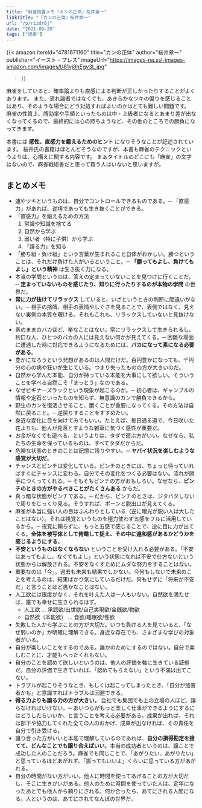 ```yaml
---
title: "麻雀読書メモ『カンの正体』桜井章一"
linkTitle: "『カンの正体』桜井章一"
url: "/p/rizdr6j"
date: "2021-09-28"
tags: ["読書"]
---
```


{{< amazon
  itemId="4781671160"
  title="カンの正体"
  author="桜井章一"
  publisher="イースト・プレス"
  imageUrl="https://images-na.ssl-images-amazon.com/images/I/81vj8hEgy3L.jpg"
>}}

麻雀をしていると、確率論よりも直感による判断が正しかったりすることがよくあります。
また、流れ論者ではなくても、あきらかなツキの偏りを感じることはあり、そのような場合にどう対処すればよいのかはとても難しい問題です。
麻雀の性質上、牌効率や手順といったものは中・上級者になるとあまり差が出なくなってくるので、最終的には心の持ちようなど、その他のところでの勝負になってきます。

本書には __感性、直感力を鍛えるためのヒント__ になりそうなことが記述されています。
桜井氏の書籍はほとんどそうなのですが、本書も麻雀のテクニックというよりは、心構えに関する内容です。
まぁタイトルのどこにも「麻雀」の文字はないので、麻雀戦術書だと思って買う人はいないと思いますが。

## まとめメモ

- 運やツキというものは、自分でコントロールできるものである。─ 「直感力」があれば、逆境であっても生き抜くことができる。
- 「直感力」を鍛えるための方法
  1. 常識や知識を捨てる
  1. 自然から学ぶ
  1. 弱い者（特に子供）から学ぶ
  1. 「譲る力」を知る
- 「勝ち組・負け組」という言葉が生まれること自体がおかしい。勝つということは、それだけ負けた人がいるということ。─ **「勝ってもよし、負けてもよし」という精神** は生き抜く力になる。
- 本当の学問というのは、答えの定まっていないことを見つけに行くことだ。─ **定まっていないものを感じたり、知りに行ったりするのが本物の学問** の世界だ。
- **常に力が抜けてリラックス** していると、いざというときの判断に間違いがない。─ 相手の捨牌、相手の表情やしぐさを見ることで、表側ではなく、見えない裏側の本質を覗ける。それもこれも、リラックスしていないと見抜けない。
- 素のままのバカほど、楽なことはない。常にリラックスして生きられるし、利口な人、ひとつのバカの人には見えない何かが見えてくる。─ 困難な場面に遭遇した時に対応できるようになるためには、**バカになって素になる必要がある**。
- 豊かになろうという発想があるのは人間だけだ。百円豊かになっても、千円分の心の病や狂いが生じている。つまり失ったものの方が大きいのだ。
- 自然から学んだ本能、自分が持っている本能を大事にして欲しい。そういうことを学べる自然こそ「まっとう」なのである。
- なぜビギナーズラックという現象が起こるのか。─ 初心者は、ギャンブルの情報や定石といったものを知らず、無意識のカンで勝負できるから。
- 野生のカンを復活させること、磨くことが重要になってくる。その方法は自然に戻ること。─ 逆戻りすることをすすめたい。
- 身近な変化に目を向けてみてもいい。たとえば、毎日通る道で、今日咲いた花よりも、他人が見落とすような雑草に気づく感性が重要だ。
- お金がなくても遊べる、というよりは、タダで遊ぶ方がいい。なぜなら、私たちの生命を保っているものは、すべてタダだからだ。
- 危険な状態のときのことは記憶に残りやすい。─ **ヤバイ状況を楽しむような感覚が大切だ**。
- チャンスとピンチは変化している。ピンチのときには、ちょっと待っていればすぐにチャンスに変わる。自分でその変化をつくる必要はない。流れが勝手につくってくれる。─ そもそもピンチの方がおもしろい。なぜなら、**ピンチのときの方がやるべきことがたくさんある** からだ。
- 真っ暗な状態がピンチである。─ だから、ピンチのときは、ジタバタしないで周りをじっくり見る。そうすれば、ポーンと脱出口が見えてくる。
- 麻雀が本当に強い人の目はふんわりとしている（逆に眼光が鋭い人は大したことはない）。それは視覚というものを極力使わず五感をフルに活用しているから。─ 視覚に頼らずに、もっと五感で感じることで、逆に目に力が出てくる。**全体を被写体として俯瞰して捉え、その中に違和感があるかどうかを感じるようにする**。
- **不安というものはなくならない** ということを受け入れる必要がある。「不安はあってもよし、なくてもよし」という状態になれば不安で仕方ないという状態からは解放される。不安をなくすためにムダな努力をすることはない。
- 重要なのは「今」。過去も未来も結果でしかない。今何もしないで未来のことを考えるのは、結果ばかり気にしているだけだ。何もせずに「将来が不安だ」と言うことほど愚かなことはない。
- 人工欲には限度がなく、それを叶えた人は一人もいない。自然欲を満たせば、誰でも幸せに生きられるはず。
  - 人工欲 ... 承認欲/出世欲/自己実現欲/金銭欲/物欲
  - 自然欲（本能欲） ... 食欲/睡眠欲/性欲
- 失敗した人から学ぶことの方が大切だ。いつも負ける人を見ていると、「なぜ弱いのか」が明確に理解できる。身近な存在でも、さまざまな学びの対象者がいる。
- 自分が楽しいことをするのである。誰かのためにするのではない。自分で楽しむことに、才能もへったくれもない。
- 自分のことを認めて欲しいというのは、他人の評価を軸に生きている証拠だ。自分の評価で生きていれば、「認めてもらえない」という不満は出てこない。
- トラブルが起こりそうなとき、もしくは起こってしまったとき、「自分が加害者かも」と意識すればトラブルは回避できる。
- __得る力よりも譲る力の方が大きい。__ 会社でも集団でも上の立場の人ほど、譲らなければいけない。─ あいつらがもっと楽しく仕事ができるようにするにはどうしたらいいか、と言うことを考える必要がある。成果が出れば、それは部下や協力してくれた全ての人のおかげ、成果が出なければ、その責任を自分で引き受ける。
- 譲り合った方がいいと本能で理解しているのであれば、__自分の損得勘定を捨てて、どんなことでも譲り合えばいい__。本当の成功者というのは、譲ことで成功した人のことだろう。麻雀でも同じことで、「あがりたい、あがりたい」と思っているほどあがれず、「振ってもいいよ」くらいに思っている方があがれる。
- 自分の時間がない方がいい。他人に時間を使ってあげることの方が大切だし、そこに生きがいがある。他人のために時間を使っていた人は、定年になったあとでも他人から頼りにされる。何か合ったら、あてにされる人間になる。人というのは、あてにされてなんぼの世界だ。

